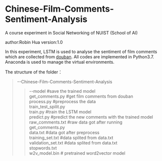 # Chinese-Film-Comments-Sentiment-Analysis
A course experiment in Social Networking of NUIST (School of AI)

author:Robin Hua
version:1.0

In this experiment, LSTM is used to analyse the sentiment of film comments which are collected from [douban](https://movie.douban.com/). All codes are implemented in Python3.7. Anaconda is used to manage the virtual environments.

The structure of the folder：

>--Chinese-Film-Comments-Sentiment-Analysis    
>>--model #save the trained model  
>>get_comments.py #get film comments from douban  
>>process.py #preprocess the data  
>>train_test_spilit.py  
>>train.py #train the LSTM model  
>>predict.py #predict the new comments with the trained model  
>>raw_comments.txt #raw data got after running get_comments.py  
>>data.txt #data got after preprocess  
>>training_set.txt #data splited from data.txt  
>>validation_set.txt #data splited from data.txt  
>>stopwords.txt  
>>w2v_model.bin # pretrained word2vector model  
   
